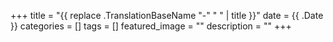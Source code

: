 +++
title =  "{{ replace .TranslationBaseName "-" " " | title }}"
date = {{ .Date }}
categories = []
tags = []
featured_image = ""
description = ""
+++
